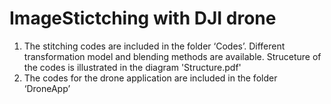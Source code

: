 # ImageStictching with DJI drone
1. The stitching codes are included in the folder ‘Codes’. Different transformation model and blending methods are available. Struceture of the codes is illustrated in the diagram 'Structure.pdf'
2. The codes for the drone application are included in the folder ‘DroneApp’
